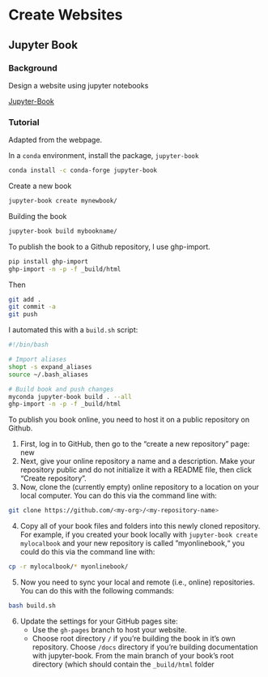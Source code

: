 # Create Websites

## Jupyter Book

### Background

Design a website using jupyter notebooks

[Jupyter-Book](https://jupyterbook.org/en/stable/intro.html)

### Tutorial

Adapted from the webpage.

In a `conda` environment, install the package, `jupyter-book`

```bash
conda install -c conda-forge jupyter-book
```

Create a new book

```bash
jupyter-book create mynewbook/
```

Building the book

```bash
jupyter-book build mybookname/
```

To publish the book to a Github repository, I use ghp-import.

```bash
pip install ghp-import
ghp-import -n -p -f _build/html
```

Then

```bash
git add .
git commit -a 
git push
```

I automated this with a `build.sh` script:

```bash
#!/bin/bash

# Import aliases
shopt -s expand_aliases 
source ~/.bash_aliases  

# Build book and push changes
myconda jupyter-book build . --all 
ghp-import -n -p -f _build/html 
```

To publish you book online, you need to host it on a public repository on Github.

1. First, log in to GitHub, then go to the “create a new repository” page: new
2. Next, give your online repository a name and a description. Make your repository public and do not initialize it with a README file, then click “Create repository”.
3. Now, clone the (currently empty) online repository to a location on your local computer. You can do this via the command line with:

```bash
git clone https://github.com/<my-org>/<my-repository-name> 
```

4. Copy all of your book files and folders into this newly cloned repository. For example, if you created your book locally with `jupyter-book create mylocalbook` and your new repository is called ”myonlinebook,“ you could do this via the command line with:

```bash
cp -r mylocalbook/* myonlinebook/ 
```

5. Now you need to sync your local and remote (i.e., online) repositories. You can do this with the following commands: 

```bash
bash build.sh
```
6. Update the settings for your GitHub pages site:
   - Use the `gh-pages` branch to host your website.
   - Choose root directory `/` if you’re building the book in it’s own repository. Choose `/docs` directory if you’re building documentation with jupyter-book. From the main branch of your book’s root directory (which should contain the `_build/html` folder



```python

```


```python

```
